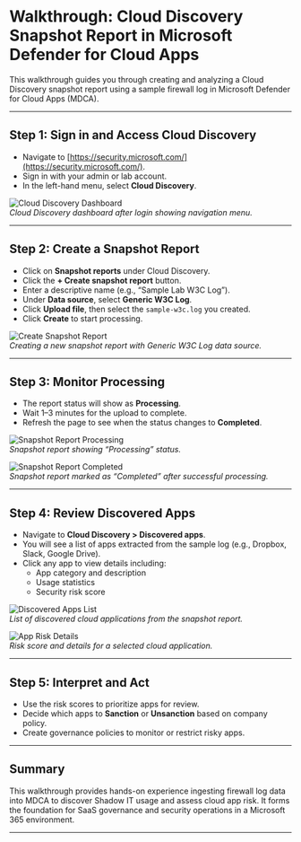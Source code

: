 # Walkthrough: Cloud Discovery Snapshot Report in Microsoft Defender for Cloud Apps

This walkthrough guides you through creating and analyzing a Cloud Discovery snapshot report using a sample firewall log in Microsoft Defender for Cloud Apps (MDCA).

---

## Step 1: Sign in and Access Cloud Discovery

- Navigate to [https://security.microsoft.com/](https://security.microsoft.com/).
- Sign in with your admin or lab account.
- In the left-hand menu, select **Cloud Discovery**.

![Cloud Discovery Dashboard](../screenshots/01-cloud-discovery-dashboard.png)  
*Cloud Discovery dashboard after login showing navigation menu.*

---

## Step 2: Create a Snapshot Report

- Click on **Snapshot reports** under Cloud Discovery.
- Click the **+ Create snapshot report** button.
- Enter a descriptive name (e.g., “Sample Lab W3C Log”).
- Under **Data source**, select **Generic W3C Log**.
- Click **Upload file**, then select the `sample-w3c.log` you created.
- Click **Create** to start processing.

![Create Snapshot Report](../screenshots/02-create-snapshot-report.png)  
*Creating a new snapshot report with Generic W3C Log data source.*

---

## Step 3: Monitor Processing

- The report status will show as **Processing**.
- Wait 1–3 minutes for the upload to complete.
- Refresh the page to see when the status changes to **Completed**.

![Snapshot Report Processing](../screenshots/03-snapshot-report-processing.png)  
*Snapshot report showing “Processing” status.*

![Snapshot Report Completed](../screenshots/04-snapshot-report-completed.png)  
*Snapshot report marked as “Completed” after successful processing.*

---

## Step 4: Review Discovered Apps

- Navigate to **Cloud Discovery > Discovered apps**.
- You will see a list of apps extracted from the sample log (e.g., Dropbox, Slack, Google Drive).
- Click any app to view details including:
  - App category and description
  - Usage statistics
  - Security risk score

![Discovered Apps List](../screenshots/05-discovered-apps-list.png)  
*List of discovered cloud applications from the snapshot report.*

![App Risk Details](../screenshots/06-app-risk-details.png)  
*Risk score and details for a selected cloud application.*

---

## Step 5: Interpret and Act

- Use the risk scores to prioritize apps for review.
- Decide which apps to **Sanction** or **Unsanction** based on company policy.
- Create governance policies to monitor or restrict risky apps.

---

## Summary

This walkthrough provides hands-on experience ingesting firewall log data into MDCA to discover Shadow IT usage and assess cloud app risk. It forms the foundation for SaaS governance and security operations in a Microsoft 365 environment.

---


